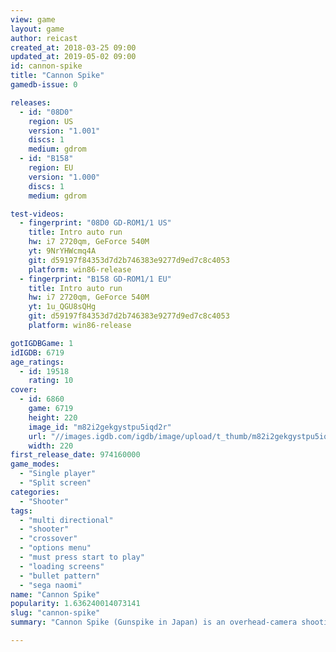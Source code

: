 ```yaml
---
view: game
layout: game
author: reicast
created_at: 2018-03-25 09:00
updated_at: 2019-05-02 09:00
id: cannon-spike
title: "Cannon Spike"
gamedb-issue: 0

releases:
  - id: "08D0"
    region: US
    version: "1.001"
    discs: 1
    medium: gdrom
  - id: "B158"
    region: EU
    version: "1.000"
    discs: 1
    medium: gdrom

test-videos:
  - fingerprint: "08D0 GD-ROM1/1 US"
    title: Intro auto run
    hw: i7 2720qm, GeForce 540M
    yt: 9NrYHWcmq4A
    git: d59197f84353d7d2b746383e9277d9ed7c8c4053
    platform: win86-release
  - fingerprint: "B158 GD-ROM1/1 EU"
    title: Intro auto run
    hw: i7 2720qm, GeForce 540M
    yt: 1u_QGU8sQHg
    git: d59197f84353d7d2b746383e9277d9ed7c8c4053
    platform: win86-release

gotIGDBGame: 1
idIGDB: 6719
age_ratings:
  - id: 19518
    rating: 10
cover:
  - id: 6860
    game: 6719
    height: 220
    image_id: "m82i2gekgystpu5iqd2r"
    url: "//images.igdb.com/igdb/image/upload/t_thumb/m82i2gekgystpu5iqd2r.jpg"
    width: 220
first_release_date: 974160000
game_modes:
  - "Single player"
  - "Split screen"
categories:
  - "Shooter"
tags:
  - "multi directional"
  - "shooter"
  - "crossover"
  - "options menu"
  - "must press start to play"
  - "loading screens"
  - "bullet pattern"
  - "sega naomi"
name: "Cannon Spike"
popularity: 1.636240014073141
slug: "cannon-spike"
summary: "Cannon Spike (Gunspike in Japan) is an overhead-camera shooting game in the vein of Smash TV and another Capcom creation, the Commando series. Released for the arcades, and later for the Sega Dreamcast. in 2000, Cannon Spike is a linear game, heavily focused towards boss encounters. A main feature of the game is the ability to play as a number of familiar Capcom characters from other franchises."

---
```

